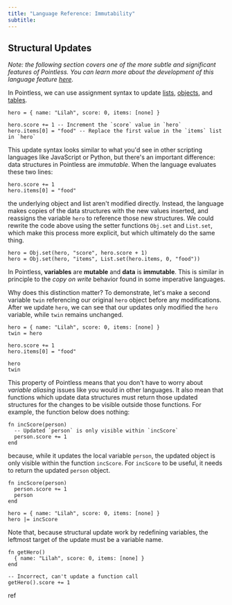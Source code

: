 ```yaml
---
title: "Language Reference: Immutability"
subtitle:
---
```


## Structural Updates

_Note: the following section covers one of the more subtle and significant
features of Pointless. You can learn more about the development of this language
feature [here](/articles/solving-structural-updates/)._

In Pointless, we can use assignment syntax to update
[lists](/language/lists/#updates), [objects](/language/objects/#updates), and
[tables](/language/tables/#updates).

```ptls
hero = { name: "Lilah", score: 0, items: [none] }

hero.score += 1 -- Increment the `score` value in `hero`
hero.items[0] = "food" -- Replace the first value in the `items` list in `hero`
```

This update syntax looks similar to what you'd see in other scripting languages
like JavaScript or Python, but there's an important difference: data structures
in Pointless are _immutable_. When the language evaluates these two lines:

```ptls --no-eval
hero.score += 1
hero.items[0] = "food"
```

the underlying object and list aren't modified directly. Instead, the language
makes copies of the data structures with the new values inserted, and reassigns
the variable `hero` to reference those new structures. We could rewrite the code
above using the setter functions `Obj.set` and `List.set`, which make this
process more explicit, but which ultimately do the same thing.

```ptls --no-eval
hero = Obj.set(hero, "score", hero.score + 1)
hero = Obj.set(hero, "items", List.set(hero.items, 0, "food"))
```

In Pointless, **variables** are **mutable** and **data** is **immutable**. This
is similar in principle to the _copy on write_ behavior found in some imperative
languages.

Why does this distinction matter? To demonstrate, let's make a second variable
`twin` referencing our original `hero` object before any modifications. After we
update `hero`, we can see that our updates only modified the `hero` variable,
while `twin` remains unchanged.

```ptls
hero = { name: "Lilah", score: 0, items: [none] }
twin = hero

hero.score += 1
hero.items[0] = "food"

hero
twin
```

This property of Pointless means that you don't have to worry about _variable
aliasing_ issues like you would in other languages. It also mean that functions
which update data structures must return those updated structures for the
changes to be visible outside those functions. For example, the function below
does nothing:

```ptls
fn incScore(person)
  -- Updated `person` is only visible within `incScore`
  person.score += 1
end
```

because, while it updates the local variable `person`, the updated object is
only visible within the function `incScore`. For `incScore` to be useful, it
needs to return the updated `person` object.

```ptls
fn incScore(person)
  person.score += 1
  person
end

hero = { name: "Lilah", score: 0, items: [none] }
hero |= incScore
```

Note that, because structural update work by redefining variables, the leftmost
target of the update must be a variable name.

```ptls --panics
fn getHero()
  { name: "Lilah", score: 0, items: [none] }
end

-- Incorrect, can't update a function call
getHero().score += 1
```

ref
